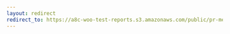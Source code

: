 ```yaml
---
layout: redirect
redirect_to: https://a8c-woo-test-reports.s3.amazonaws.com/public/pr-merge/44042/api/index.html
---
```

